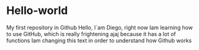 # Hello-world
My first repository in Github
Hello, I`am Diego, right now Iam learning how to use GitHub, which is really frightening ajaj because it has a lot of functions
Iam changing this text in order to understand how Github works

